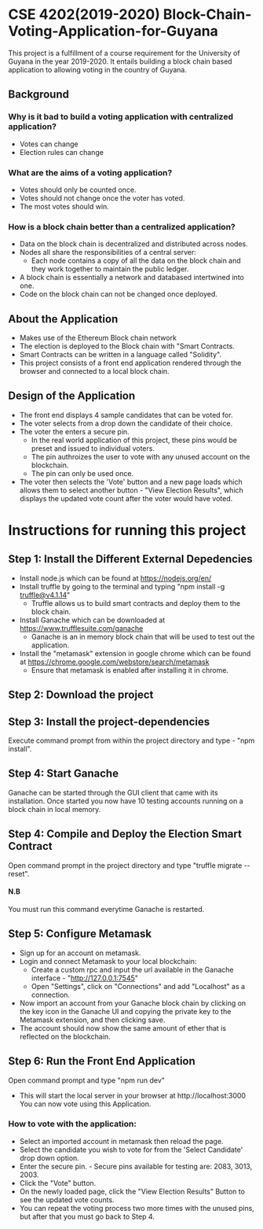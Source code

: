 # CSE 4202(2019-2020) Block-Chain-Voting-Application-for-Guyana
This project is a fulfillment of a course requirement for the University of Guyana in the year 2019-2020. 
It entails building a block chain based application to allowing voting in the country of Guyana.

## Background
### Why is it bad to build a voting application with centralized application?
 - Votes can change
 - Election rules can change
 
 ### What are the aims of a voting application?
  - Votes should only be counted once.
  - Votes should not change once the voter has voted.
  - The most votes should win.
  
 ### How is a block chain better than a centralized application?
   - Data on the block chain is decentralized and distributed across nodes.
   - Nodes all share the responsibilities of a central server:
      - Each node contains a copy of all the data on the block chain and they work together to maintain the public ledger.
   - A block chain is essentially a network and databased intertwined into one.
   - Code on the block chain can not be changed once deployed.
   
## About the Application
 - Makes use of the Ethereum Block chain network
 - The election is deployed to the Block chain with "Smart Contracts.
 - Smart Contracts can be written in a language called "Solidity".
 - This project consists of a front end application rendered through the browser and connected to a local block chain.
 
 ## Design of the Application
 - The front end displays 4 sample candidates that can be voted for.
 - The voter selects from a drop down the candidate of their choice.
 - The voter the enters a secure pin.
    - In the real world application of this project, these pins would be preset and issued to individual voters.
    - The pin authroizes the user to vote with any unused account on the blockchain.
    - The pin can only be used once.
  - The voter then selects the 'Vote' button and a new page loads which allows them to select another button - "View Election Results",
  which displays the updated vote count after the voter would have voted.
  
  
# Instructions for running this project

## Step 1: Install the Different External Depedencies
- Install node.js which can be found at https://nodejs.org/en/
- Install truffle by going to the terminal and typing "npm install -g truffle@v4.1.14"
    - Truffle allows us to build smart contracts and deploy them to the block chain. 
- Install Ganache which can be downloaded at https://www.trufflesuite.com/ganache
    - Ganache is an in memory block chain that will be used to test out the application.
- Install the "metamask" extension in google chrome which can be found at https://chrome.google.com/webstore/search/metamask
    - Ensure that metamask is enabled after installing it in chrome.
    
## Step 2: Download the project

## Step 3: Install the project-dependencies
Execute command prompt from within the project directory and type - "npm install".

## Step 4: Start Ganache
Ganache can be started through the GUI client that came with its installation. Once started you now have 10 testing accounts
running on a block chain in local memory.

## Step 4: Compile and Deploy the Election Smart Contract
Open command prompt in the project directory and type "truffle migrate --reset".
#### N.B
You must run this command everytime Ganache is restarted.

## Step 5: Configure Metamask
 - Sign up for an account on metamask.
 - Login and connect Metamask to your local blockchain:
    - Create a custom rpc and input the url available in the Ganache interface - "http://127.0.0.1:7545"
    - Open "Settings", click on "Connections" and add "Localhost" as a connection.
- Now import an account from your Ganache block chain by clicking on the key icon in the Ganache UI and copying the private key
to the Metamask extension, and then clicking save.
- The account should now show the same amount of ether that is reflected on the blockchain.

## Step 6: Run the Front End Application
Open command prompt and type "npm run dev"
  - This will start the local server in your browser at http://localhost:3000
You can now vote using this Application.

### How to vote with the application:
- Select an imported account in metamask then reload the page.
- Select the candidate you wish to vote for from the 'Select  Candidate' drop down option.
- Enter the secure pin.
      - Secure pins available for testing are: 2083, 3013, 2003.
- Click the "Vote" button.
- On the newly loaded page, click the "View Election Results" Button to see the updated vote counts.
- You can repeat the voting process two more times with the unused pins, but after that you must go back to Step 4.
